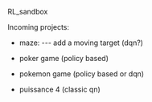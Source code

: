 RL_sandbox

Incoming projects:

- maze:
--- add a moving target (dqn?)

- poker game (policy based)
- pokemon game (policy based or dqn)

- puissance 4 (classic qn)


